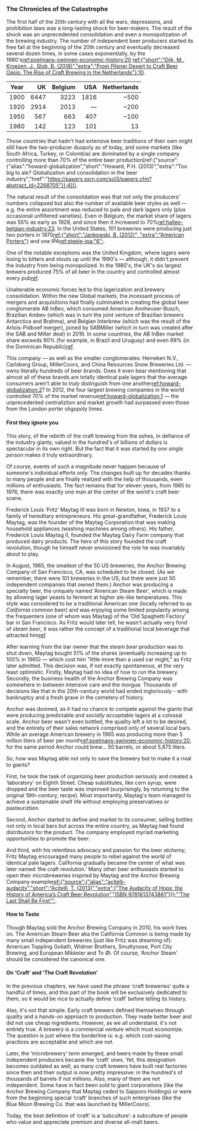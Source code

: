 ### The Chronicles of the Catastrophe

The first half of the 20th century with all the wars, depressions, and prohibition laws was a long-lasting shock for beer-makers. The result of the shock was an unprecedented consolidation and even a monopolization of the brewing industry. The number of independent beer producers started its free fall at the beginning of the 20th century and eventually decreased several dozen times, in some cases exponentially, by the 1980's[ref:poelmans-swinnen-economic-history:20]() [ref:{"short":"Dijk, M., Kroezen, J., Slob, B. (2018)","extra":"From Pilsner Desert to Craft Beer Oasis: The Rise of Craft Brewing in the Netherlands"}:10](https://www.researchgate.net/publication/321947981_From_Pilsner_Desert_to_Craft_Beer_Oasis_The_Rise_of_Craft_Brewing_in_the_Netherlands).

| Year   | UK | Belgium | USA | Netherlands |
|:-----:|------:|------:|------:|--------:|
| 1900  | 6447  | 3223  | 1816  | ~500 |
| 1920  | 2914  | 2013  | —     | ~200 |
| 1950  | 567   | 663   | 407   | ~100 |
| 1980  | 142   | 123   | 101   | 13   |

Those countries that hadn't had extensive beer traditions of their own might still have the two-producer duopoly as of today, and some markets (like South Africa, Turkey, or Colombia) are dominated by a single company controlling more than 70% of the entire beer production[ref:{"source":{"alias":"howard-globalization","short":"Howard, P.H. (2013)","extra":"Too big to ale? Globalization and consolidation in the beer industry","href":"https://papers.ssrn.com/sol3/papers.cfm?abstract_id=2268705"}}:4]().

The natural result of the consolidation was that not only the producers' numbers collapsed but also the number of available beer styles as well — e.g. the entire assortment was reduced to pale and dark lagers only (plus occasional unfiltered varieties). Even in Belgium, the market share of lagers was 55% as early as 1928, and since then it increased to 70%[ref:hallen-belgian-industry:23](). In the United States, 101 breweries were producing just two porters in 1970[ref:{"short":"Jankowski, B. (2012)", "extra":"American Porters"}](https://www.morebeer.com/articles/american_porters) and one IPA[ref:steele-ipa:"6":]().

One of the notable exceptions was the United Kingdom, where lagers were losing to bitters and stouts up until the 1990's — although, it didn't prevent the industry from being monopolized. In the 1980's, the UK's six largest brewers produced 75% of all beer in the country and controlled almost every pub[ref](https://publications.parliament.uk/pa/cm200405/cmselect/cmtrdind/128/12805.htm).

Unalterable economic forces led to this lagerization and brewery consolidation. Within the new Global markets, the incessant process of mergers and acquisitions had finally culminated in creating the global beer conglomerate AB InBev, which consumed American Annheuser-Busch, Brazilian Ambev (which was in turn the joint venture of Brazilian brewers Antarctica and Brahma), and Belgian Interbrew (which was the result of the Artois-Pidboef merger), joined by SABMiller (which in turn was created after the SAB and Miller deal) in 2016. In some countries, the AB InBev market share exceeds 90% (for example, in Brazil and Uruguay) and even 99% (in the Dominican Republic)[ref](https://www.nbwa.org/resources/look-inside-global-beer-market).

This company — as well as the smaller conglomerates: Heineken N.V., Carlsberg Group, MillerCoors, and China Resources Snow Breweries Ltd. — owns literally hundreds of beer brands. Does it even bear mentioning that almost all of these brands are totally identical pale lagers that the average consumers aren't able to *truly* distinguish from one another[ref:howard-globalization:2]()? In 2012, the four largest brewing companies in the world controlled 70% of the market revenue[ref:howard-globalization:1]() — the unprecedented centraliztion and market growth had surpassed even those from the London porter oligopoly times.

#### First they ignore you

This story, of the rebirth of the craft brewing from the ashes, in defiance of the industry giants, valued in the hundred's of billions of dollars is spectacular in its own right. But the fact that it was started *by one single person* makes it truly extraordinary.

Of course, events of such a magnitude never happen because of someone's individual efforts only. The changes built up for decades thanks to many people and are finally realized with the help of thousands, even millions of enthusiasts. The fact remains that for eleven years, from 1965 to 1976, there was exactly one man at the center of the world's craft beer scene.

Frederick Louis ‘Fritz’ Maytag III was born in Newton, Iowa, in 1937 to a family of hereditary entrepreneurs. His great-grandfather, Frederick Louis Maytag, was the founder of the Maytag Corporation that was making household appliances (washing machines among others). His father, Frederick Louis Maytag II, founded the Maytag Dairy Farm company that produced dairy products. The hero of this story founded the craft revolution, though he himself never envisioned the role he was invariably about to play.

In August, 1965, the smallest of the 50 US breweries, the Anchor Brewing Company of San Francisco, CA, was scheduled to be closed. (As we remember, there were 101 breweries in the US, but there were just 50 independent companies that owned them.) Anchor was producing a specialty beer, the uniquely named ‘American Steam Beer’, which is made by allowing lager yeasts to ferment at  higher ale-like temperatures. This style was considered to be a traditional American one (locally referred to as *California common* beer) and was enjoying some limited popularity among the frequenters (one of whom was Maytag) of the ‘Old Spaghetti Factory’ bar in San Francisco. As Fritz would later tell, he wasn't actually very fond of *steam beer*, it was rather the concept of a traditional local beverage that attracted him[ref](https://www.latimes.com/archives/la-xpm-1996-03-10-tm-45141-story.html).

After learning from the bar owner that the *steam beer* production was to shut down, Maytag bought 51% of the shares (eventually increasing up to 100% in 1965) — which cost him "little more than a used car might," as Fritz later admitted. This decision was, if not exactly spontaneous, at the very least optimistic. Firstly, Maytag had no idea of how to run the brewery.  Secondly, the business health of the Anchor Brewing Company was somewhere in-between intensive care and the morgue. Thousands of decisions like that in the 20th-century world had ended ingloriously -  with bankruptcy and a fresh grave in the cemetery of history.

Anchor was doomed, as it had no chance to compete against the giants that were producing predictable and *socially acceptable* lagers at a colossal scale. Anchor beer wasn't even bottled, the quality left a lot to be desired, and the entirety of their sales network comprised only of several local bars. While an average American brewery in 1965 was producing more than 5 million liters of beer per month[ref:poelmans-swinnen-economic-history:20](), for the same period Anchor could brew… 50 barrels, or about 5,875 liters.

So, how was Maytag able not only to save the brewery but to make it a rival to giants?

First, he took the task of organizing beer production seriously and created a ‘laboratory’ on Eighth Street. Cheap substitutes, like corn syrup, were dropped and the beer taste was improved (surprisingly, by returning to the original 19th-century, recipe). Most importantly, Maytag's team managed to achieve a sustainable shelf life without employing preservatives or pasteuriztion.

Second, Anchor started to define and market to its consumer, selling bottles not only in local bars but across the entire country, as Maytag had found distributors for the product. The company employed myriad marketing opportunities to promote the beer.

And third, with his relentless advocacy and passion for the beer *alchemy*, Fritz Maytag encouraged many people to rebel against the world of identical pale lagers. California gradually became the center of what was later named ‘the craft revolution.' Many other beer enthusiasts started to open their microbreweries inspired by Maytag and the Anchor Brewing Company example[ref:{"source":{"alias":"acitelli-audacity","short":"Acitelli, T. (2013)","extra":["The Audacity of Hops: the History of America’s Craft Beer Revolution","ISBN 9781613743881"]}}:"‘The Last Shall Be First’":]().

#### How to Taste

Though Maytag sold the Anchor Brewing Company in 2010, his work lives on. The American Steam Beer aka the California Common is being made by many small independent breweries (just like Fritz was dreaming of): American Toppling Goliath, Widmer Brothers, Smuttynose, Port City Brewing, and European Mikkeler and To Øl. Of course, ‘Anchor Steam’ should be considered the canonical one.

#### On ‘Craft’ and ‘The Craft Revolution’

In the previous chapters, we have used the phrase ‘craft breweries’ quite a handful of times, and this part of the book will be exclusively dedicated to them, so it would be nice to actually define ‘craft’ before telling its history.

Alas, it's not that simple. Early craft brewers defined themselves through quality and a *hands-on* approach to production. They  made better beer and did not use cheap ingredients. However, as we all understand, it's not entirely true. A brewery is a commercial venture which must economize. The question is just where the borderline is: e.g. which cost-saving practices are acceptable and which are not.

Later, the ‘microbrewery’ term emerged, and beers made by these small independent producers became the ‘craft’ ones. Yet, this designation becomes outdated as well, as many craft brewers have built real factories since then and their output is now pretty impressive: in the hundred's of thousands of barrels if not millions. Also, many of them are not independent. Some have in fact been sold to giant corporations (like the Anchor Brewing Company that Maytag ceded to Sapporo Holdings) or were from the beginning special ‘craft’ branches of such enterprises (like the Blue Moon Brewing Co. that was launched by MillerCoors).

Today, the best definition of ‘craft’ is a ‘subculture’: a subculture of people who value and appreciate premium and diverse all-malt beers.